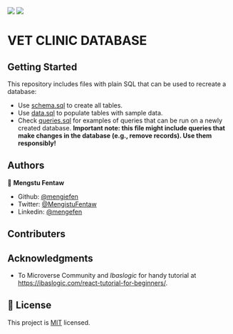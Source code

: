 ![](https://img.shields.io/badge/Microverse-blueviolet) ![](https://img.shields.io/badge/MENGSTU-FENTAW-success) 
# VET CLINIC DATABASE


## Getting Started

This repository includes files with plain SQL that can be used to recreate a database:

- Use [schema.sql](./schema.sql) to create all tables.
- Use [data.sql](./data.sql) to populate tables with sample data.
- Check [queries.sql](./queries.sql) for examples of queries that can be run on a newly created database. **Important note: this file might include queries that make changes in the database (e.g., remove records). Use them responsibly!**


## Authors

👤 **Mengstu Fentaw**

- Github: [@mengiefen](https://github.com/mengiefen)
- Twitter: [@MengistuFentaw](https://twitter.com/MengistuFentaw)
- Linkedin: [@mengefen](https://www.linkedin.com/in/mengefen/)

## Contributers

## Acknowledgments

- To Microverse Community and *Ibaslogic* for handy tutorial at https://ibaslogic.com/react-tutorial-for-beginners/.

## 📝 License

This project is [MIT](./MIT.md) licensed.